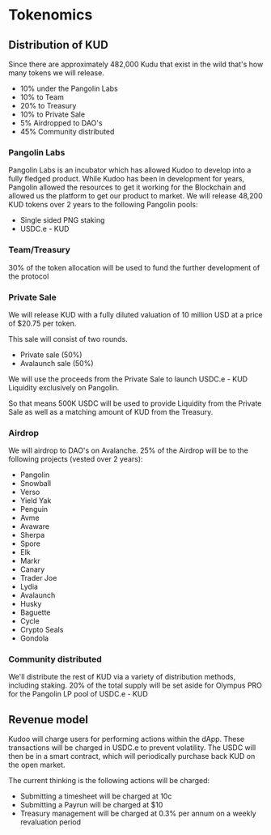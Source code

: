 # Tokenomics

## Distribution of KUD

Since there are approximately 482,000 Kudu that exist in the wild that's how many tokens we will release.

* 10% under the Pangolin Labs
* 10% to Team
* 20% to Treasury
* 10% to Private Sale
* 5% Airdropped to DAO's
* 45% Community distributed

### Pangolin Labs

Pangolin Labs is an incubator which has allowed Kudoo to develop into a fully fledged product. While Kudoo has been in development for years, Pangolin allowed the resources to get it working for the Blockchain and allowed us the platform to get our product to market. We will release 48,200 KUD tokens over 2 years to the following Pangolin pools:

* Single sided PNG staking
* USDC.e - KUD

### Team/Treasury

30% of the token allocation will be used to fund the further development of the protocol

### Private Sale

We will release KUD with a fully diluted valuation of 10 million USD at a price of $20.75 per token.

This sale will consist of two rounds. 

* Private sale (50%)
* Avalaunch sale (50%)

We will use the proceeds from the Private Sale to launch USDC.e - KUD Liquidity exclusively on Pangolin.

So that means 500K USDC will be used to provide Liquidity from the Private Sale as well as a matching amount of KUD from the Treasury.

### Airdrop

We will airdrop to DAO's on Avalanche. 25% of the Airdrop will be to the following projects (vested over 2 years):

* Pangolin
* Snowball
* Verso
* Yield Yak
* Penguin
* Avme
* Avaware
* Sherpa
* Spore
* Elk
* Markr
* Canary
* Trader Joe
* Lydia
* Avalaunch
* Husky
* Baguette
* Cycle
* Crypto Seals
* Gondola

### Community distributed

We'll distribute the rest of KUD via a variety of distribution methods, including staking. 20% of the total supply will be set aside for Olympus PRO for the Pangolin LP pool of USDC.e - KUD

## Revenue model

Kudoo will charge users for performing actions within the dApp. These transactions will be charged in USDC.e to prevent volatility. The USDC will then be in a smart contract, which will periodically purchase back KUD on the open market. 

The current thinking is the following actions will be charged:

* Submitting a timesheet will be charged at 10c
* Submitting a Payrun will be charged at $10
* Treasury management will be charged at 0.3% per annum on a weekly revaluation period
